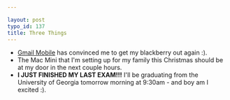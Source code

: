 ```yaml
---

layout: post
typo_id: 137
title: Three Things
---
```


-   [Gmail Mobile](http://m.gmail.com) has convinced me to get my
    blackberry out again :).
-   The Mac Mini that I'm setting up for my family this Christmas should
    be at my door in the next couple hours.
-   **I JUST FINISHED MY LAST EXAM!!!** I'll be graduating from the
    University of Georgia tomorrow morning at 9:30am - and boy am I
    excited :).

